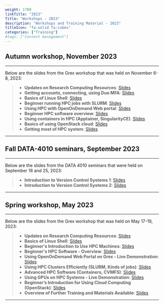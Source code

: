 ```yaml
---
weight: 1700
linkTitle: "2023"
Title: "Workshops - 2023"
description: "Workshops and Training Material - 2023"
titleIcon: "fa-solid fa-cubes"
categories: ["Training"]
#tags: ["Content management"]
---
```


## Autumn workshop, November 2023
---

Below are the slides from the Grex workshop that was held on November 6-8, 2023:

> - **Updates on Research Computing Resources**: [Slides](/workshops/autumn2023/01-Introduction.pdf)
> - **Getting accounts, connecting, using Duo MFA**: [Slides](/workshops/autumn2023/02-Accounts-and-MFA.pdf)
> - **Basics of Linux Shell**: [Slides](/workshops/autumn2023/03-Basics-of-Linux-Shell.pdf)
> - **Beginner running HPC jobs with SLURM**: [Slides](/workshops/autumn2023/04-Running-Jobs-On-HPC-Clusters.pdf)
> - **Using HPC with OpenOnDemand Web portal**: [Slides](/workshops/autumn2023/05-OSC-OnDemand-on-Grex.pdf)
> - **Beginner HPC software overview**: [Slides](/workshops/autumn2023/06-HPC-Software-Overview.pdf)
> - **Using containers in HPC (Apptainer, SingularityCE)**: [Slides](/workshops/autumn2023/07-SingularityApptainer.pdf)
> - **Basics of using OpenStack cloud**: [Slides](/workshops/autumn2023/08-OpenStack-Cloud-Beginner.pdf)
> - **Getting most of HPC system**: [Slides](/workshops/autumn2023/09-Monitoring-Jobs-and-Efficiency.pdf)

---

## Fall DATA-4010 seminars, September 2023
---

Below are the slides from the DATA 4010 seminars that were held on September 18 and 25, 2023:

> - **Introduction to Version Control Systems 1**: [Slides](/workshops/fall2023data4010/VCS-Introduction-1.pdf)
> - **Introduction to Version Control Systems 2**: [Slides](/workshops/fall2023data4010/VCS-Introduction-2.pdf)

---

## Spring workshop, May 2023
---

Below are the slides from the Grex workshop that was held on May 17-19, 2023:

> - **Updates on Research Computing Resources**: [Slides](/workshops/spring2023/1-Intro-and-Programme-Spring-2023.pdf)
> - **Basics of Linux Shell**: [Slides](/workshops/spring2023/2-Linux-Shell-Basics.pdf)
> - **Beginner's Introduction to Use HPC Machines**: [Slides](/workshops/spring2023/3-Beginning-With-HPC-Basics.pdf)
> - **Beginner's HPC Software - Overview**: [Slides](/workshops/spring2023/4-Beginning-With-HPC-Software.pdf)
> - **Using OpenOnDemand Web Portal on Grex - Live Demonstration**: [Slides](/workshops/spring2023/5-OSC-OnDemand-on-Grex-Spring-2023.pdf)
> - **Using HPC Clusters Efficiently (SLURM, Kinds of jobs)**: [Slides](/workshops/spring2023/6-Using-HPC-Clusters-Efficiently.pdf)
> - **Advanced HPC Software (Containers, CVMFS)**: [Slides](/workshops/spring2023/7-HPC-Software-Stacks.pdf)
> - **Using GPUs on HPC Systems - Live Demonstration**: [Slides](/workshops/spring2023/8-Using-GPU-nodes-on-Grex-and-DRAC-updates-2023.pdf)
> - **Beginner’s Introduction for Using Cloud Computing (OpenStack)**: [Slides](/workshops/spring2023/9-OpenStack-Community-Cloud-Beginner.pdf)
> - **Overview of Further Training and Materials Available**: [Slides](/workshops/spring2023/10-HPC-Trainings-and-Documentation.pdf)

---

<!-- {{< treeview display="tree" />}} -->

<!-- Changes and update:
* 
*
*
-->
